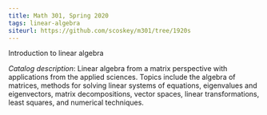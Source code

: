 ```yaml
---
title: Math 301, Spring 2020
tags: linear-algebra
siteurl: https://github.com/scoskey/m301/tree/1920s
---
```


Introduction to linear algebra<!--more-->

*Catalog description*: Linear algebra from a matrix perspective with applications from the applied sciences. Topics include the algebra of matrices, methods for solving linear systems of equations, eigenvalues and eigenvectors, matrix decompositions, vector spaces, linear transformations, least squares, and numerical techniques.
